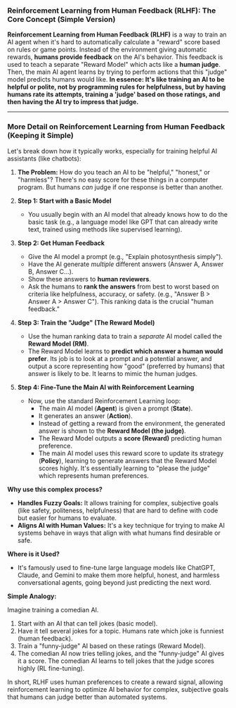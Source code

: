 ### Reinforcement Learning from Human Feedback (RLHF): The Core Concept (Simple Version)

**Reinforcement Learning from Human Feedback (RLHF)** is a way to train an AI agent when it's hard to automatically calculate a "reward" score based on rules or game points. Instead of the environment giving automatic rewards, **humans provide feedback** on the AI's behavior. This feedback is used to teach a separate "Reward Model" which acts like a **human judge**. Then, the main AI agent learns by trying to perform actions that this "judge" model predicts humans would like. **In essence: It's like training an AI to be helpful or polite, not by programming rules for helpfulness, but by having humans rate its attempts, training a 'judge' based on those ratings, and then having the AI try to impress that judge.**

---

### More Detail on Reinforcement Learning from Human Feedback (Keeping it Simple)

Let's break down how it typically works, especially for training helpful AI assistants (like chatbots):

1.  **The Problem:** How do you teach an AI to be "helpful," "honest," or "harmless"? There's no easy score for these things in a computer program. But humans *can* judge if one response is better than another.

2.  **Step 1: Start with a Basic Model**
    *   You usually begin with an AI model that already knows how to do the basic task (e.g., a language model like GPT that can already write text, trained using methods like supervised learning).

3.  **Step 2: Get Human Feedback**
    *   Give the AI model a prompt (e.g., "Explain photosynthesis simply").
    *   Have the AI generate *multiple* different answers (Answer A, Answer B, Answer C...).
    *   Show these answers to **human reviewers**.
    *   Ask the humans to **rank the answers** from best to worst based on criteria like helpfulness, accuracy, or safety. (e.g., "Answer B > Answer A > Answer C"). This ranking data is the crucial "human feedback."

4.  **Step 3: Train the "Judge" (The Reward Model)**
    *   Use the human ranking data to train a *separate* AI model called the **Reward Model (RM)**.
    *   The Reward Model learns to **predict which answer a human would prefer**. Its job is to look at a prompt and a potential answer, and output a score representing how "good" (preferred by humans) that answer is likely to be. It learns to mimic the human judges.

5.  **Step 4: Fine-Tune the Main AI with Reinforcement Learning**
    *   Now, use the standard Reinforcement Learning loop:
        *   The main AI model (**Agent**) is given a prompt (**State**).
        *   It generates an answer (**Action**).
        *   Instead of getting a reward from the environment, the generated answer is shown to the **Reward Model (the judge)**.
        *   The Reward Model outputs a **score (Reward)** predicting human preference.
        *   The main AI model uses this reward score to update its strategy (**Policy**), learning to generate answers that the Reward Model scores highly. It's essentially learning to "please the judge" which represents human preferences.

**Why use this complex process?**

*   **Handles Fuzzy Goals:** It allows training for complex, subjective goals (like safety, politeness, helpfulness) that are hard to define with code but easier for humans to evaluate.
*   **Aligns AI with Human Values:** It's a key technique for trying to make AI systems behave in ways that align with what humans find desirable or safe.

**Where is it Used?**

*   It's famously used to fine-tune large language models like ChatGPT, Claude, and Gemini to make them more helpful, honest, and harmless conversational agents, going beyond just predicting the next word.

**Simple Analogy:**

Imagine training a comedian AI.
1.  Start with an AI that can tell jokes (basic model).
2.  Have it tell several jokes for a topic. Humans rate which joke is funniest (human feedback).
3.  Train a "funny-judge" AI based on these ratings (Reward Model).
4.  The comedian AI now tries telling jokes, and the "funny-judge" AI gives it a score. The comedian AI learns to tell jokes that the judge scores highly (RL fine-tuning).

In short, RLHF uses human preferences to create a reward signal, allowing reinforcement learning to optimize AI behavior for complex, subjective goals that humans can judge better than automated systems.